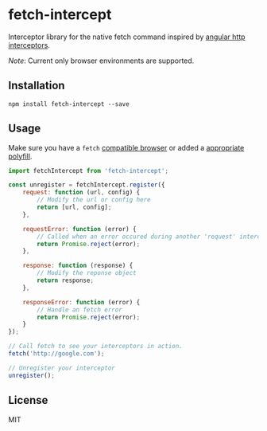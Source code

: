 # fetch-intercept

Interceptor library for the native fetch command inspired by [angular http interceptors](https://docs.angularjs.org/api/ng/service/$http).

_Note_: Current only browser environments are supported.

## Installation

```
npm install fetch-intercept --save
```

## Usage

Make sure you have a `fetch` [compatible browser](http://caniuse.com/#search=fetch) or added a [appropriate polyfill](https://github.com/github/fetch).

```js
import fetchIntercept from 'fetch-intercept';

const unregister = fetchIntercept.register({
    request: function (url, config) {
        // Modify the url or config here
        return [url, config];
    },

    requestError: function (error) {
        // Called when an error occured during another 'request' interceptor call
        return Promise.reject(error);
    },

    response: function (response) {
        // Modify the reponse object
        return response;
    },

    responseError: function (error) {
        // Handle an fetch error
        return Promise.reject(error);
    }
});

// Call fetch to see your interceptors in action.
fetch('http://google.com');

// Unregister your interceptor
unregister();
```

## License
MIT